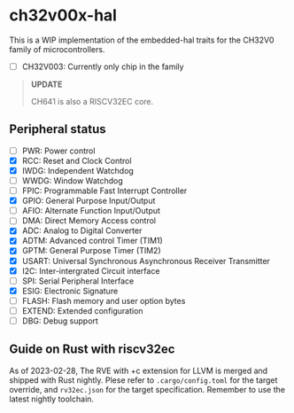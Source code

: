 # ch32v00x-hal

This is a WIP implementation of the embedded-hal traits for the CH32V0 family of microcontrollers.

- [ ] CH32V003: Currently only chip in the family

> **UPDATE**
>
> CH641 is also a RISCV32EC core.

## Peripheral status

- [ ] PWR: Power control
- [x] RCC: Reset and Clock Control
- [x] IWDG: Independent Watchdog
- [ ] WWDG: Window Watchdog
- [ ] FPIC: Programmable Fast Interrupt Controller
- [x] GPIO: General Purpose Input/Output
- [ ] AFIO: Alternate Function Input/Output
- [ ] DMA: Direct Memory Access control
- [x] ADC: Analog to Digital Converter
- [x] ADTM: Advanced control Timer (TIM1)
- [x] GPTM: General Purpose Timer (TIM2)
- [x] USART: Universal Synchronous Asynchronous Receiver Transmitter
- [x] I2C: Inter-intergrated Circuit interface
- [ ] SPI: Serial Peripheral Interface
- [x] ESIG: Electronic Signature
- [ ] FLASH: Flash memory and user option bytes
- [ ] EXTEND: Extended configuration
- [ ] DBG: Debug support

## Guide on Rust with riscv32ec

As of 2023-02-28, The RVE with +c extension for LLVM is merged and shipped with Rust nightly.
Plese refer to `.cargo/config.toml` for the target override, and `rv32ec.json` for the target specification.
Remember to use the latest nightly toolchain.
